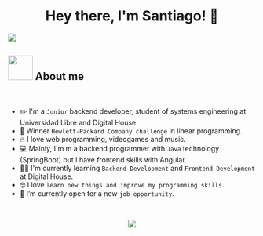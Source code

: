 <div align="center">
  <h1 align="center"> Hey there, I'm Santiago! 👋 </h1>
</div>
<img src="https://i.ibb.co/p6D49Gg/Blue-And-Green-Professional-Technology-Linked-In-Banner.png">

## <picture><img src = "https://github.com/7oSkaaa/7oSkaaa/blob/main/Images/about_me.gif?raw=true" width = 50px></picture> About me
<br>

- :pencil2: I'm a `Junior` backend developer, student of systems engineering at Universidad Libre and Digital House.
- :tada: Winner `Hewlett-Packard Company challenge` in linear programming.
- :fire: I love web programming, videogames and music.
- :computer: Mainly, I'm m a backend programmer with `Java` technology (SpringBoot) but I have frontend skills with Angular.
- :student: I'm currently learning `Backend Development` and `Frontend Development` at Digital House.
- :nerd_face: I love `learn new things and improve my programming skills`.
- :thinking: I’m currently open for a new `job opportunity`.
<br>

<p align="center">
  <a href="https://skillicons.dev">
    <img src="https://skillicons.dev/icons?i=java,go,spring,angular,html,css,bootstrap,docker,git,github,bitbucket,hibernate,maven,aws,idea,postgres,postman,selenium" />
  </a>
</p>
<!--
**sntgzrr/sntgzrr** is a ✨ _special_ ✨ repository because its `README.md` (this file) appears on your GitHub profile.

Here are some ideas to get you started:

- 🔭 I’m currently working on ...
- 🌱 I’m currently learning ...
- 👯 I’m looking to collaborate on ...
- 🤔 I’m looking for help with ...
- 💬 Ask me about ...
- 📫 How to reach me: ...
- 😄 Pronouns: ...
- ⚡ Fun fact: ...
-->
